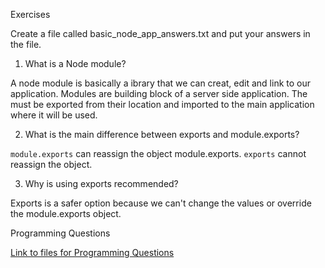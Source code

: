 Exercises

Create a file called basic_node_app_answers.txt and put your answers in the file.

1. What is a Node module?

A node module is basically a ibrary that we can creat, edit and link to our application.  Modules are building block of a server side application.  The must be exported from their location and imported to the main application where it will be used.

2. What is the main difference between exports and module.exports?

`module.exports` can reassign the object module.exports. `exports` cannot reassign the object.

3. Why is using exports recommended?

Exports is a safer option because we can't change the values or override the module.exports object.

Programming Questions

[Link to files for Programming Questions](https://github.com/jchaoooo/WDT-Node-Module4/tree/master/5-basic-node-app-answers)

